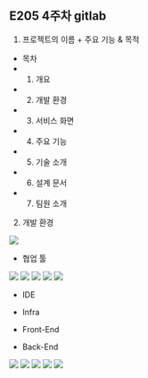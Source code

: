 ## E205 4주차 gitlab
1. 프로젝트의 이름 + 주요 기능 & 목적
- 목차
- 1. 개요
- 2. 개발 환경
- 3. 서비스 화면
- 4. 주요 기능
- 5. 기술 소개
- 6. 설계 문서
- 7. 팀원 소개
2. 개발 환경

<img src="https://img.shields.io/badge/TEXT-3776AB?style=for-the-badge&logo=REACt&logoColor=white">
<p align="center">

- 협업 툴

<img src="https://img.shields.io/badge/FIGMA-F24E1E?style=for-the-badge&logo=figma&logoColor=white">

<img src="https://img.shields.io/badge/jira-0052CC?style=for-the-badge&logo=jira&logoColor=white">

<img src="https://img.shields.io/badge/notion-000000?style=for-the-badge&logo=notion&logoColor=white">

<img src="https://img.shields.io/badge/gitlab-FC6D26?style=for-the-badge&logo=gitlab&logoColor=white">

<img src="https://img.shields.io/badge/mattermost-0058CC?style=for-the-badge&logo=mattermost&logoColor=white">


- IDE

- Infra

- Front-End

- Back-End
<img src="https://img.shields.io/badge/springboot-6DB33F?style=for-the-badge&logo=springboot&logoColor=white">

<img src="https://img.shields.io/badge/springsecurity-6DB33F?style=for-the-badge&logo=springsecurity&logoColor=white">

<img src="https://img.shields.io/badge/java-007396?style=for-the-badge&logo=java&logoColor=white">

<img src="https://img.shields.io/badge/OAuth-000000?style=for-the-badge&logo=OAuth&logoColor=white">

<img src="https://img.shields.io/badge/python-3776AB?style=for-the-badge&logo=python&logoColor=white">

</p>


